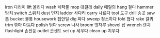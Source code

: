 iron		다리미
lift		올리다
wash		세탁물
mop		대걸레
daily		매일의
hang		걸다
hammer		망치
switch		스위치
dust		먼지
ladder		사다리
carry		나르다
tool		도구
drill		송곳
saw		톱
bucket		물통
housework		집안일
dig		파다
sweep		청소하다
fold		접다
rake		갈퀴
trim		깎아 다듬다
polish		닦다
screw		나사
broom		빗자루
shovel		삽
wrench		렌치
flashlight		손전등
outlet		콘센트
set up		세우다
clean up		치우다